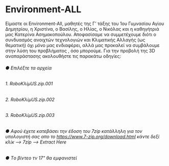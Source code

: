 # Environment-ALL
Είμαστε οι Environment-All, μαθητές της Γ’ τάξης του  1ου Γυμνασίου Αγίου Δημητρίου, η Χριστίνα, ο Βασίλης, ο Ηλίας, ο Νικόλας και η καθηγήτριά μας Κατερίνα Ασημακοπούλου. Αποφασίσαμε να συμμετέχουμε διότι ο συνδυασμός ανοιχτών τεχνολογιών και Κλιματικής Αλλαγής (ως θεματική) όχι μόνο μας ενδιαφέρει, αλλά μας προκαλεί να συμβάλουμε στην λύση του προβλήματος , όσο μπορούμε.
Για την προβολή της 3D αναπαράστασης ακολουθήστε τις παρακάτω οδηγίες:
######   ● Επιλέξτε τα αρχεία 
######      1. RoboΚλίμUS.zip.001
######      2. RoboΚλίμUS.zip.002
######      3. RoboΚλίμUS.zip.003
######   ● Αφού έχετε κατεβάσει την έδοση του 7zip κατάλληλη για τον υπολογιστή σας απο το https://www.7-zip.org/download.html κάντε δεξί κλίκ --> 7zip --> Extract Here
######   ● Tο βίντεο τν 17" θα εμφανιστεί 
